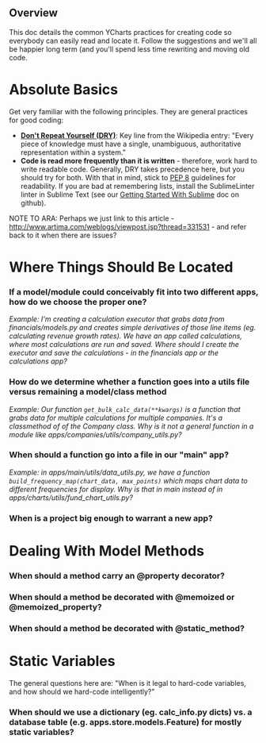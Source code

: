 ## Overview

This doc details the common YCharts practices for creating code so everybody can easily read and locate it.  Follow the suggestions and we'll all be happier long term (and you'll spend less time rewriting and moving old code.

# Absolute Basics

Get very familiar with the following principles. They are general practices for good coding:

* [**Don't Repeat Yourself (DRY)**](http://en.wikipedia.org/wiki/Don't_repeat_yourself): Key line from the Wikipedia entry: "Every piece of knowledge must have a single, unambiguous, authoritative representation within a system."
* **Code is read more frequently than it is written** - therefore, work hard to write readable code.  Generally, DRY takes precedence here, but you should try for both.
With that in mind, stick to [PEP 8](http://www.python.org/dev/peps/pep-0008/) guidelines for readability.  If you are bad at remembering lists, install the SublimeLinter linter in Sublime Text (see our [Getting Started With Sublime](https://github.com/ycharts/ycharts/blob/develop/docs/developer_notes/sublime_getting_started.md) doc on github).

NOTE TO ARA: Perhaps we just link to this article - http://www.artima.com/weblogs/viewpost.jsp?thread=331531 - and refer back to it when there are issues?

# Where Things Should Be Located

### If a model/module could conceivably fit into two different apps, how do we choose the proper one?

*Example: I'm creating a calculation executor that grabs data from financials/models.py and creates simple derivatives of those line items (eg. calculating revenue growth rates). We have an app called calculations, where most calculations are run and saved.  Where should I create the executor and save the calculations - in the financials app or the calculations app?*

### How do we determine whether a function goes into a utils file versus remaining a model/class method

*Example: Our function `get_bulk_calc_data(**kwargs)` is a function that grabs data for multiple calculations for multiple companies.  It's a classmethod of of the Company class.  Why is it not a general function in a module like apps/companies/utils/company_utils.py?*

### When should a function go into a file in our "main" app?

*Example: in apps/main/utils/data_utils.py, we have a function
`build_frequency_map(chart_data, max_points)` which maps chart data to different frequencies for display.  Why is that in main instead of in apps/charts/utils/fund_chart_utils.py?*

### When is a project big enough to warrant a new app?

# Dealing With Model Methods

### When should a method carry an @property decorator?

### When should a method be decorated with @memoized or @memoized_property?

### When should a method be decorated with @static_method?

# Static Variables
The general questions here are: "When is it legal to hard-code variables, and how should we hard-code intelligently?"

### When should we use a dictionary (eg. calc_info.py dicts) vs. a database table (e.g. apps.store.models.Feature) for mostly static variables?

